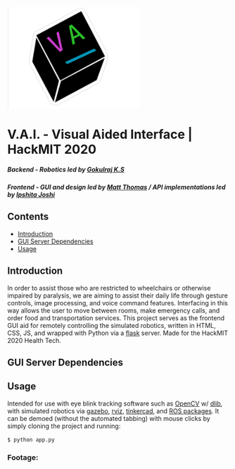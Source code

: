 <img src="static/temp.PNG" width="300"/>

# V.A.I. - Visual Aided Interface | HackMIT 2020 

##### Backend - Robotics led by [Gokulraj K.S](mailto:gokulrajks@pesu.pes.edu)
##### Frontend - GUI and design led by [Matt Thomas](mailto:mcthomas4@wisc.edu) / API implementations led by [Ipshita Joshi](mailto:ipshitameghal.joshi2017@vitstudent.ac.in) 

## Contents

  - [Introduction](#Introduction "Introduction")
  - [GUI Server Dependencies](#GUI-Server-Dependencies "GUI Server Dependencies")
  - [Usage](#Usage "Usage")
  
  ## Introduction
  
In order to assist those who are restricted to wheelchairs or otherwise impaired by paralysis, we are aiming to assist their daily life through gesture controls, image processing, and voice command features.  Interfacing in this way allows the user to move between rooms, make emergency calls, and order food and transportation services.  This project serves as the frontend GUI aid for remotely controlling the simulated robotics, written in HTML, CSS, JS, and wrapped with Python via a [flask](https://github.com/pallets/flask) server.  Made for the HackMIT 2020 Health Tech.
  
  ## GUI Server Dependencies
  
  ## Usage

Intended for use with eye blink tracking software such as [OpenCV](https://github.com/opencv/opencv) w/ [dlib](https://github.com/davisking/dlib), with simulated robotics via [gazebo](https://github.com/osrf/gazebo), [rviz](https://github.com/ros-visualization/rviz), [tinkercad](https://www.tinkercad.com), and [ROS packages](https://github.com/ros/ros).  It can be demoed (without the automated tabbing) with mouse clicks by simply cloning the project and running:
```
$ python app.py
```

  ### Footage:
